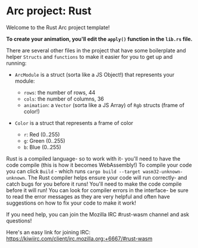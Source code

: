 # Arc project: Rust

Welcome to the Rust Arc project template!


**To create your animation, you'll edit the `apply()` function in the `lib.rs` file.**

There are several other files in the project that have some boilerplate and helper
`Structs` and `functions` to make it easier for you to get up and running:

- `ArcModule` is a struct (sorta like a JS Object!) that represents your module:
  - `rows`: the number of rows, 44
  - `cols`: the number of columns, 36
  - `animation`: a `Vector` (sorta like a JS Array) of `Rgb` structs (frame of color!)

- `Color` is a struct that represents a frame of color
  - `r`: Red (0..255)
  - `g`: Green (0..255)
  - `b`: Blue (0..255)

Rust is a compiled language- so to work with it- you'll need to have the code compile
(this is how it becomes WebAssembly!) To compile your code you can click `Build` - which
runs `cargo build --target wasm32-unknown-unknown`. The Rust compiler helps ensure your
code will run correctly- and catch bugs for you before it runs! You'll need to make the
code compile before it will run! You can look for compiler errors in the interface-
be sure to read the error messages as they are very helpful and often have suggestions
on how to fix your code to make it work!

If you need help, you can join the Mozilla IRC #rust-wasm channel and ask questions!

Here's an easy link for joining IRC: https://kiwiirc.com/client/irc.mozilla.org:+6667/#rust-wasm
